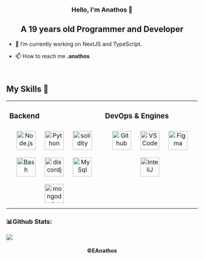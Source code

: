 <h3 align="center"> Hello, I'm Anathos 👋</h3>
<h2 align="center"> A 19 years old Programmer and Developer</h2>

</p>

- 🔭 I’m currently working on NextJS and TypeScript.<br>

- 📫 How to reach me **.anathos**

<br/> 

## My Skills 💢
<table><tr><td valign="top" width="50%">

<!--
### Frontend  
<div align="center">  
  <a href="https://en.wikipedia.org/wiki/HTML5" target="_blank"><img style="margin: 10px" src="https://skillicons.dev/icons?i=html" alt="HTML5" height="50" /></a> 
  <a href="https://www.w3schools.com/css/" target="_blank"><img style="margin: 10px" src="https://skillicons.dev/icons?i=css" alt="CSS3" height="50" /></a>
  <a href="https://www.javascript.com/" target="_blank"><img style="margin: 10px" src="https://skillicons.dev/icons?i=js" alt="JavaScript" height="50" /></a>
</div>

</td><td valign="top" width="33%">
-->

### Backend  
<div align="center">
  <a href="https://nodejs.org/" target="_blank"><img style="margin: 10px" src="https://skillicons.dev/icons?i=nodejs" alt="Node.js" height="50" /></a>
  <a href="https://www.python.org/" target="_blank"><img style="margin: 10px" src="https://skillicons.dev/icons?i=python" alt="Python" height="50" /></a>
  <a href="https://docs.soliditylang.org" target="_blank"><img style="margin: 10px" src="https://skillicons.dev/icons?i=solidity" alt="solidity" height="50" /></a>
  <a href="https://www.java.com/" target="_blank"><img style="margin: 10px" src="https://skillicons.dev/icons?i=java" alt="Bash" height="50" /></a>
  <a href="https://www.discord.js.org/" target="_blank"><img style="margin: 10px" src="https://skillicons.dev/icons?i=bots" alt="discordjs" height="50" /></a>
  <a href="https://www.mysql.com" target="_blank"><img style="margin: 10px" src="https://skillicons.dev/icons?i=mysql" alt="MySql" height="50" /></a>
<a href="https://www.mongodb.com" target="_blank"><img style="margin: 10px" src="https://skillicons.dev/icons?i=mongodb" alt="mongodb" height="50" /></a>
</div>

</td><td valign="top" width="50%">
  
### DevOps & Engines  
<div align="center">  
  <a href="https://github.com/" target="_blank"><img style="margin: 10px" src="https://skillicons.dev/icons?i=github" alt="Github" height="50" /></a>
  <a href="https://code.visualstudio.com/" target="_blank"><img style="margin: 10px" src="https://skillicons.dev/icons?i=vscode" alt="VSCode" height="50" /></a>
  <a href="https://www.figma.com" target="_blank"><img style="margin: 10px" src="https://skillicons.dev/icons?i=figma" alt="Figma" height="50" /></a>
  <a href="https://www.jetbrains.com/idea/" target="_blank"><img style="margin: 10px" src="https://skillicons.dev/icons?i=idea" alt="InteliJ" height="50" /></a>
</div>
  
</td></tr></table> 

### 📊Github Stats:
<img align="center" src="https://github-readme-stats.vercel.app/api?username=EAnathos&show_icons=true&theme=dracula"/>

<h4 align="center">
  <a>©EAnathos</a>
</h4>

